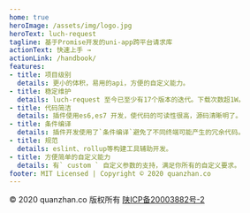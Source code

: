 ```yaml
---
home: true
heroImage: /assets/img/logo.jpg
heroText: luch-request
tagline: 基于Promise开发的uni-app跨平台请求库
actionText: 快速上手 →
actionLink: /handbook/
features:
- title: 项目级别
  details: 更小的体积，易用的api，方便的自定义能力。
- title: 稳定维护
  details: luch-request 至今已至少有17个版本的迭代。下载次数超1W。
- title: 代码简洁
  details: 插件使用es6,es7 开发，使代码的可读性很高，源码清晰明了。
- title: 条件编译
  details: 插件开发使用了`条件编译`避免了不同终端可能产生的冗余代码。
- title: 规范
  details: eslint、rollup等构建工具辅助开发。
- title: 方便简单的自定义能力
  details: 有` custom ` 自定义参数的支持，满足你所有的自定义要求。
footer: MIT Licensed | Copyright © 2020 quanzhan.co
---
```


<p class="footer-bar">
  © 2020 quanzhan.co 版权所有 <a href="http://www.beian.miit.gov.cn" rel="nofollow" target="_blank">陕ICP备20003882号-2</a>
</p>

